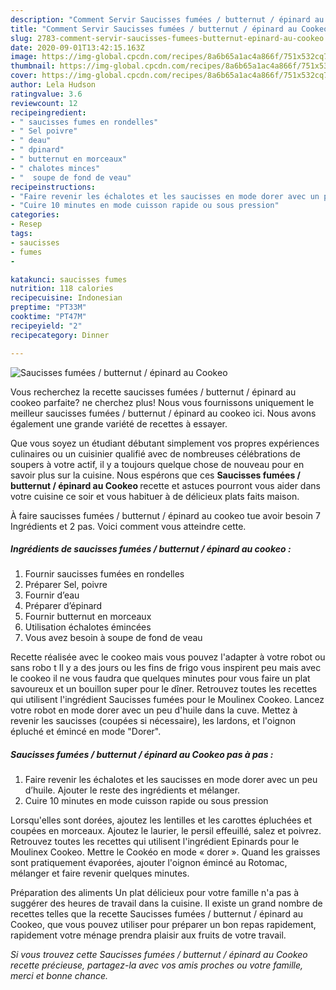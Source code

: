 ```yaml
---
description: "Comment Servir Saucisses fumées / butternut / épinard au Cookeo"
title: "Comment Servir Saucisses fumées / butternut / épinard au Cookeo"
slug: 2783-comment-servir-saucisses-fumees-butternut-epinard-au-cookeo
date: 2020-09-01T13:42:15.163Z
image: https://img-global.cpcdn.com/recipes/8a6b65a1ac4a866f/751x532cq70/saucisses-fumees-butternut-epinard-au-cookeo-photo-principale-de-la-recette.jpg
thumbnail: https://img-global.cpcdn.com/recipes/8a6b65a1ac4a866f/751x532cq70/saucisses-fumees-butternut-epinard-au-cookeo-photo-principale-de-la-recette.jpg
cover: https://img-global.cpcdn.com/recipes/8a6b65a1ac4a866f/751x532cq70/saucisses-fumees-butternut-epinard-au-cookeo-photo-principale-de-la-recette.jpg
author: Lela Hudson
ratingvalue: 3.6
reviewcount: 12
recipeingredient:
- " saucisses fumes en rondelles"
- " Sel poivre"
- " deau"
- " dpinard"
- " butternut en morceaux"
- " chalotes minces"
- "  soupe de fond de veau"
recipeinstructions:
- "Faire revenir les échalotes et les saucisses en mode dorer avec un peu d’huile. Ajouter le reste des ingrédients et mélanger."
- "Cuire 10 minutes en mode cuisson rapide ou sous pression"
categories:
- Resep
tags:
- saucisses
- fumes
- 

katakunci: saucisses fumes  
nutrition: 118 calories
recipecuisine: Indonesian
preptime: "PT33M"
cooktime: "PT47M"
recipeyield: "2"
recipecategory: Dinner

---
```



![Saucisses fumées / butternut / épinard au Cookeo](https://img-global.cpcdn.com/recipes/8a6b65a1ac4a866f/751x532cq70/saucisses-fumees-butternut-epinard-au-cookeo-photo-principale-de-la-recette.jpg)

Vous recherchez la recette saucisses fumées / butternut / épinard au cookeo parfaite? ne cherchez plus! Nous vous fournissons uniquement le meilleur saucisses fumées / butternut / épinard au cookeo ici. Nous avons également une grande variété de recettes à essayer.

Que vous soyez un étudiant débutant simplement vos propres expériences culinaires ou un cuisinier qualifié avec de nombreuses célébrations de soupers à votre actif, il y a toujours quelque chose de nouveau pour en savoir plus sur la cuisine. Nous espérons que ces <strong> Saucisses fumées / butternut / épinard au Cookeo </strong> recette et astuces pourront vous aider dans votre cuisine ce soir et vous habituer à de délicieux plats faits maison.

<!--inarticleads1-->

À faire saucisses fumées / butternut / épinard au cookeo tue avoir besoin 7 Ingrédients et 2 pas. Voici comment vous atteindre cette.

##### Ingrédients de saucisses fumées / butternut / épinard au cookeo :

1. Fournir  saucisses fumées en rondelles
1. Préparer  Sel, poivre
1. Fournir  d’eau
1. Préparer  d’épinard
1. Fournir  butternut en morceaux
1. Utilisation  échalotes émincées
1. Vous avez besoin  à soupe de fond de veau


Recette réalisée avec le cookeo mais vous pouvez l&#39;adapter à votre robot ou sans robo t Il y a des jours ou les fins de frigo vous inspirent peu mais avec le cookeo il ne vous faudra que quelques minutes pour vous faire un plat savoureux et un bouillon super pour le dîner. Retrouvez toutes les recettes qui utilisent l&#39;ingrédient Saucisses fumées pour le Moulinex Cookeo. Lancez votre robot en mode dorer avec un peu d&#39;huile dans la cuve. Mettez à revenir les saucisses (coupées si nécessaire), les lardons, et l&#39;oignon épluché et émincé en mode &#34;Dorer&#34;. 

<!--inarticleads2-->

##### Saucisses fumées / butternut / épinard au Cookeo pas à pas :

1. Faire revenir les échalotes et les saucisses en mode dorer avec un peu d’huile. Ajouter le reste des ingrédients et mélanger.
1. Cuire 10 minutes en mode cuisson rapide ou sous pression


Lorsqu&#39;elles sont dorées, ajoutez les lentilles et les carottes épluchées et coupées en morceaux. Ajoutez le laurier, le persil effeuillé, salez et poivrez. Retrouvez toutes les recettes qui utilisent l&#39;ingrédient Epinards pour le Moulinex Cookeo. Mettre le Cookéo en mode « dorer ». Quand les graisses sont pratiquement évaporées, ajouter l&#39;oignon émincé au Rotomac, mélanger et faire revenir quelques minutes. 

<!--inarticleads1-->

<p>
Préparation des aliments Un plat délicieux pour votre famille n'a pas à suggérer des heures de travail dans la cuisine. Il existe un grand nombre de recettes telles que la recette Saucisses fumées / butternut / épinard au Cookeo, que vous pouvez utiliser pour préparer un bon repas rapidement, rapidement votre ménage prendra plaisir aux fruits de votre travail.
</p>

<p>
<i>Si vous trouvez cette Saucisses fumées / butternut / épinard au Cookeo recette précieuse, partagez-la avec vos amis proches ou votre famille, merci et bonne chance.</i>
</p>
